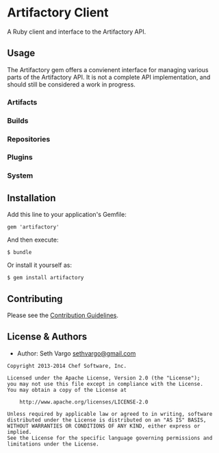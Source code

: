 Artifactory Client
==================
A Ruby client and interface to the Artifactory API.

Usage
-----
The Artifactory gem offers a convienent interface for managing various parts of the Artifactory API. It is not a complete API implementation, and should still be considered a work in progress.

### Artifacts

### Builds

### Repositories

### Plugins

### System


Installation
------------
Add this line to your application's Gemfile:

    gem 'artifactory'

And then execute:

    $ bundle

Or install it yourself as:

    $ gem install artifactory


Contributing
------------
Please see the [Contribution Guidelines](CONTRIBUTING.md).

License & Authors
-----------------
- Author: Seth Vargo <sethvargo@gmail.com>

```text
Copyright 2013-2014 Chef Software, Inc.

Licensed under the Apache License, Version 2.0 (the "License");
you may not use this file except in compliance with the License.
You may obtain a copy of the License at

    http://www.apache.org/licenses/LICENSE-2.0

Unless required by applicable law or agreed to in writing, software
distributed under the License is distributed on an "AS IS" BASIS,
WITHOUT WARRANTIES OR CONDITIONS OF ANY KIND, either express or implied.
See the License for the specific language governing permissions and
limitations under the License.
```
